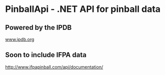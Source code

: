 # PinballApi - .NET API for pinball data  
## Powered by the IPDB
www.ipdb.org
## Soon to include IFPA data
http://www.ifpapinball.com/api/documentation/
